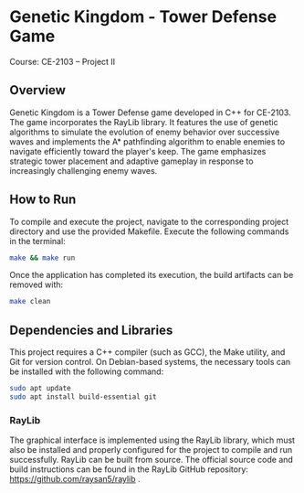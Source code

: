 # Genetic Kingdom - Tower Defense Game  
Course: CE-2103 – Project II

## Overview
Genetic Kingdom is a Tower Defense game developed in C++ for CE-2103. The game incorporates the RayLib library. It features the use of genetic algorithms to simulate the evolution of enemy behavior over successive waves and implements the A* pathfinding algorithm to enable enemies to navigate efficiently toward the player's keep. The game emphasizes strategic tower placement and adaptive gameplay in response to increasingly challenging enemy waves.

## How to Run
To compile and execute the project, navigate to the corresponding project directory and use the provided Makefile. Execute the following commands in the terminal:
```bash
make && make run
```
Once the application has completed its execution, the build artifacts can be removed with:
```bash
make clean
```

## Dependencies and Libraries
This project requires a C++ compiler (such as GCC), the Make utility, and Git for version control. On Debian-based systems, the necessary tools can be installed with the following command:
```bash
sudo apt update
sudo apt install build-essential git
```

### RayLib
The graphical interface is implemented using the RayLib library, which must also be installed and properly configured for the project to compile and run successfully. RayLib can be built from source. The official source code and build instructions can be found in the RayLib GitHub repository: https://github.com/raysan5/raylib .